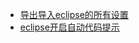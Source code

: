 - <a href="../eclipse/导出导入eclipse的所有设置.md">导出导入eclipse的所有设置</a>
- <a href="../eclipse/eclipse开启自动代码提示.md">eclipse开启自动代码提示</a>

